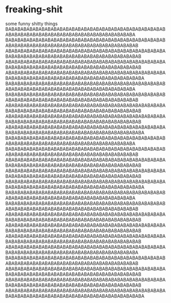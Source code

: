 # freaking-shit
some funny shitty things
BABABABABABABABABABABABABABABABABABABABABABABABABABABABABABABABABABABABABABABABABABABABABABABABA
BABABABABABABABABABABABABABABABABABABABABABABABABABABABABABABABABABABABABABABABABABABABABABABABAB
ABABABABABABABABABABABABABABABABABABABABABABABABABABABABABABABABABABABABABABABABABABABABABABABABAB
ABABABABABABABABABABABABABABABABABABABABABABABABABABABABABABABABABABABABABABABABABABABABABABABABAB
ABABABABABABABABABABABABABABABABABABABABABABABABABABABABABABABABABABABABABABABABABABABABABABABABABA
BABABABABABABABABABABABABABABABABABABABABABABABABABABABABABABABABABABABABABABABABABABABABABABABA
BABABABABABABABABABABABABABABABABABABABABABABABABABABABABABABABABABABABABABABABABABABABABABABABAB
ABABABABABABABABABABABABABABABABABABABABABABABABABABABABABABABABABABABABABABABABABABABABABABABABAB
ABABABABABABABABABABABABABABABABABABABABABABABABABABABABABABABABABABABABABABABABABABABABABABABABAB
ABABABABABABABABABABABABABABABABABABABABABABABABABABABABABABABABABABABABABABABABABABABABABABABABABA
BABABABABABABABABABABABABABABABABABABABABABABABABABABABABABABABABABABABABABABABABABABABABABABABA
BABABABABABABABABABABABABABABABABABABABABABABABABABABABABABABABABABABABABABABABABABABABABABABABAB
ABABABABABABABABABABABABABABABABABABABABABABABABABABABABABABABABABABABABABABABABABABABABABABABABAB
ABABABABABABABABABABABABABABABABABABABABABABABABABABABABABABABABABABABABABABABABABABABABABABABABAB
ABABABABABABABABABABABABABABABABABABABABABABABABABABABABABABABABABABABABABABABABABABABABABABABABABA
BABABABABABABABABABABABABABABABABABABABABABABABABABABABABABABABABABABABABABABABABABABABABABABABA
BABABABABABABABABABABABABABABABABABABABABABABABABABABABABABABABABABABABABABABABABABABABABABABABAB
ABABABABABABABABABABABABABABABABABABABABABABABABABABABABABABABABABABABABABABABABABABABABABABABABAB
ABABABABABABABABABABABABABABABABABABABABABABABABABABABABABABABABABABABABABABABABABABABABABABABABAB
ABABABABABABABABABABABABABABABABABABABABABABABABABABABABABABABABABABABABABABABABABABABABABABABABAB
ABABABABABABABABABABABABABABABABABABABABABABABABABABABABABABABABABABABABABABABABABABABABABABABABA
BABABABABABABABABABABABABABABABABABABABABABABABABABABABABABABABABABABABABABABABABABABABABABABABAB
ABABABABABABABABABABABABABABABABABABABABABABABABABABABABABABABABABABABABABABABABABABABABABABABABAB
ABABABABABABABABABABABABABABABABABABABABABABABABABABABABABABABABABABABABABABABABABABABABABABABABAB
ABABABABABABABABABABABABABABABABABABABABABABABABABABABABABABABABABABABABABABABABABABABABABABABABABA
